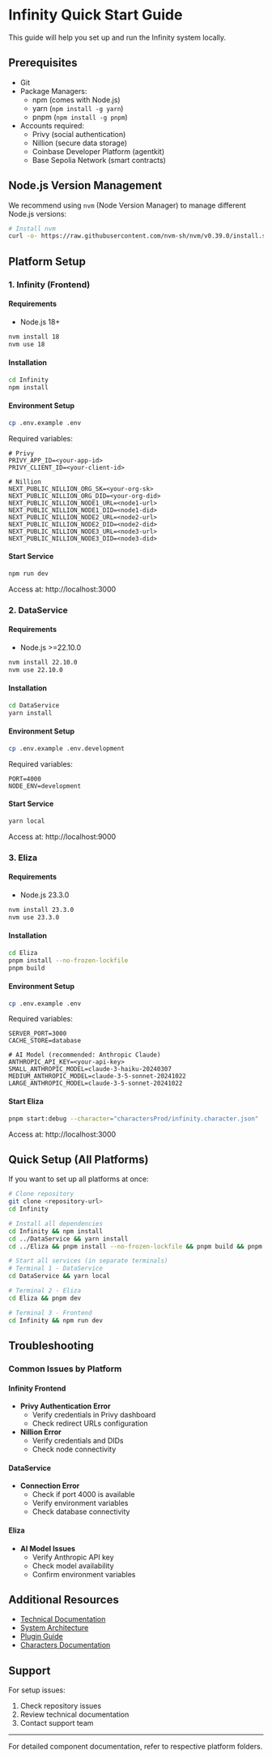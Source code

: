 # Infinity Quick Start Guide

This guide will help you set up and run the Infinity system locally.

## Prerequisites

- Git
- Package Managers:
  - npm (comes with Node.js)
  - yarn (`npm install -g yarn`)
  - pnpm (`npm install -g pnpm`)
- Accounts required:
  - Privy (social authentication)
  - Nillion (secure data storage)
  - Coinbase Developer Platform (agentkit)
  - Base Sepolia Network (smart contracts)

## Node.js Version Management

We recommend using `nvm` (Node Version Manager) to manage different Node.js versions:

```bash
# Install nvm
curl -o- https://raw.githubusercontent.com/nvm-sh/nvm/v0.39.0/install.sh | bash
```

## Platform Setup

### 1. Infinity (Frontend)

#### Requirements
- Node.js 18+
```bash
nvm install 18
nvm use 18
```

#### Installation
```bash
cd Infinity
npm install
```

#### Environment Setup
```bash
cp .env.example .env
```

Required variables:
```env
# Privy
PRIVY_APP_ID=<your-app-id>
PRIVY_CLIENT_ID=<your-client-id>

# Nillion
NEXT_PUBLIC_NILLION_ORG_SK=<your-org-sk>
NEXT_PUBLIC_NILLION_ORG_DID=<your-org-did>
NEXT_PUBLIC_NILLION_NODE1_URL=<node1-url>
NEXT_PUBLIC_NILLION_NODE1_DID=<node1-did>
NEXT_PUBLIC_NILLION_NODE2_URL=<node2-url>
NEXT_PUBLIC_NILLION_NODE2_DID=<node2-did>
NEXT_PUBLIC_NILLION_NODE3_URL=<node3-url>
NEXT_PUBLIC_NILLION_NODE3_DID=<node3-did>
```

#### Start Service
```bash
npm run dev
```

Access at: http://localhost:3000

### 2. DataService

#### Requirements
- Node.js >=22.10.0
```bash
nvm install 22.10.0
nvm use 22.10.0
```

#### Installation
```bash
cd DataService
yarn install
```

#### Environment Setup
```bash
cp .env.example .env.development
```

Required variables:
```env
PORT=4000
NODE_ENV=development
```

#### Start Service
```bash
yarn local
```

Access at: http://localhost:9000

### 3. Eliza

#### Requirements
- Node.js 23.3.0
```bash
nvm install 23.3.0
nvm use 23.3.0
```

#### Installation
```bash
cd Eliza
pnpm install --no-frozen-lockfile
pnpm build
```

#### Environment Setup
```bash
cp .env.example .env
```

Required variables:
```env
SERVER_PORT=3000
CACHE_STORE=database

# AI Model (recommended: Anthropic Claude)
ANTHROPIC_API_KEY=<your-api-key>
SMALL_ANTHROPIC_MODEL=claude-3-haiku-20240307
MEDIUM_ANTHROPIC_MODEL=claude-3-5-sonnet-20241022
LARGE_ANTHROPIC_MODEL=claude-3-5-sonnet-20241022
```

#### Start Eliza
```bash
pnpm start:debug --character="charactersProd/infinity.character.json"     
```

Access at: http://localhost:3000

## Quick Setup (All Platforms)

If you want to set up all platforms at once:

```bash
# Clone repository
git clone <repository-url>
cd Infinity

# Install all dependencies
cd Infinity && npm install
cd ../DataService && yarn install
cd ../Eliza && pnpm install --no-frozen-lockfile && pnpm build && pnpm start:debug --character="charactersProd/infinity.character.json"    

# Start all services (in separate terminals)
# Terminal 1 - DataService
cd DataService && yarn local

# Terminal 2 - Eliza
cd Eliza && pnpm dev

# Terminal 3 - Frontend
cd Infinity && npm run dev
```

## Troubleshooting

### Common Issues by Platform

#### Infinity Frontend
- **Privy Authentication Error**
  - Verify credentials in Privy dashboard
  - Check redirect URLs configuration
- **Nillion Error**
  - Verify credentials and DIDs
  - Check node connectivity

#### DataService
- **Connection Error**
  - Check if port 4000 is available
  - Verify environment variables
  - Check database connectivity

#### Eliza
- **AI Model Issues**
  - Verify Anthropic API key
  - Check model availability
  - Confirm environment variables

## Additional Resources

- [Technical Documentation](docs/README.md)
- [System Architecture](docs/ARCHITECTURE.md)
- [Plugin Guide](docs/INFINITY_PLUGINS.md)
- [Characters Documentation](docs/INFINITY_CHARACTERS.md)

## Support

For setup issues:
1. Check repository issues
2. Review technical documentation
3. Contact support team

---

For detailed component documentation, refer to respective platform folders.
